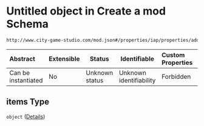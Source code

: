 # Untitled object in Create a mod Schema

```txt
http://www.city-game-studio.com/mod.json#/properties/iap/properties/add/items
```




| Abstract            | Extensible | Status         | Identifiable            | Custom Properties | Additional Properties | Access Restrictions | Defined In                                                                 |
| :------------------ | ---------- | -------------- | ----------------------- | :---------------- | --------------------- | ------------------- | -------------------------------------------------------------------------- |
| Can be instantiated | No         | Unknown status | Unknown identifiability | Forbidden         | Allowed               | none                | [generic.schema.json\*](../out/generic.schema.json "open original schema") |

## items Type

`object` ([Details](generic-properties-iap-properties-add-items.md))
